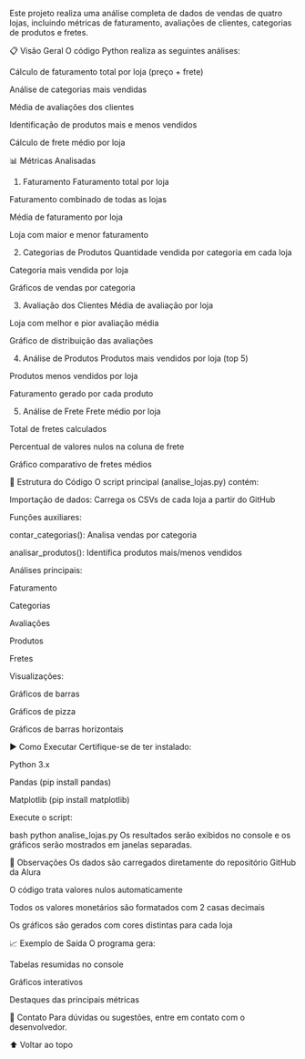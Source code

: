 Este projeto realiza uma análise completa de dados de vendas de quatro lojas, incluindo métricas de faturamento, avaliações de clientes, categorias de produtos e fretes.

📋 Visão Geral
O código Python realiza as seguintes análises:

Cálculo de faturamento total por loja (preço + frete)

Análise de categorias mais vendidas

Média de avaliações dos clientes

Identificação de produtos mais e menos vendidos

Cálculo de frete médio por loja

📊 Métricas Analisadas
1. Faturamento
Faturamento total por loja

Faturamento combinado de todas as lojas

Média de faturamento por loja

Loja com maior e menor faturamento

2. Categorias de Produtos
Quantidade vendida por categoria em cada loja

Categoria mais vendida por loja

Gráficos de vendas por categoria

3. Avaliação dos Clientes
Média de avaliação por loja

Loja com melhor e pior avaliação média

Gráfico de distribuição das avaliações

4. Análise de Produtos
Produtos mais vendidos por loja (top 5)

Produtos menos vendidos por loja

Faturamento gerado por cada produto

5. Análise de Frete
Frete médio por loja

Total de fretes calculados

Percentual de valores nulos na coluna de frete

Gráfico comparativo de fretes médios

📁 Estrutura do Código
O script principal (analise_lojas.py) contém:

Importação de dados: Carrega os CSVs de cada loja a partir do GitHub

Funções auxiliares:

contar_categorias(): Analisa vendas por categoria

analisar_produtos(): Identifica produtos mais/menos vendidos

Análises principais:

Faturamento

Categorias

Avaliações

Produtos

Fretes

Visualizações:

Gráficos de barras

Gráficos de pizza

Gráficos de barras horizontais

▶️ Como Executar
Certifique-se de ter instalado:

Python 3.x

Pandas (pip install pandas)

Matplotlib (pip install matplotlib)

Execute o script:

bash
python analise_lojas.py
Os resultados serão exibidos no console e os gráficos serão mostrados em janelas separadas.

📌 Observações
Os dados são carregados diretamente do repositório GitHub da Alura

O código trata valores nulos automaticamente

Todos os valores monetários são formatados com 2 casas decimais

Os gráficos são gerados com cores distintas para cada loja

📈 Exemplo de Saída
O programa gera:

Tabelas resumidas no console

Gráficos interativos

Destaques das principais métricas

📧 Contato
Para dúvidas ou sugestões, entre em contato com o desenvolvedor.

⬆ Voltar ao topo
